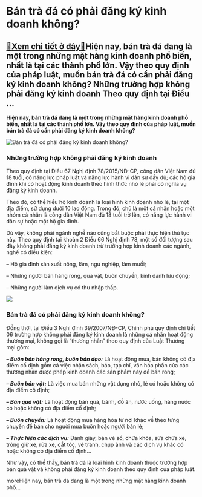 Bán trà đá có phải đăng ký kinh doanh không?
============================================

[:gift:Xem chi tiết ở đây:gift:](https://hddtvn.com/ban-tra-da-co-phai-dang-ky-kinh-doanh-khong/)Hiện nay, bán trà đá đang là một trong những mặt hàng kinh doanh phổ biến, nhất là tại các thành phố lớn. Vậy theo quy định của pháp luật, muốn bán trà đá có cần phải đăng ký kinh doanh không? Những trường hợp không phải đăng ký kinh doanh Theo quy định tại Điều …
------------------------------------------------------------------------------------------------------------------------------------------------------------------------------------------------------------------------------------------------------------------------

**Hiện nay, bán trà đá đang là một trong những mặt hàng kinh doanh phổ biến, nhất là tại các thành phố lớn. Vậy theo quy định của pháp luật, muốn bán trà đá có cần phải đăng ký kinh doanh không?**


![Bán trà đá có phải đăng ký kinh doanh không?](https://hddtvn.com/wp-content/uploads/2021/01/unnamed-1-1.jpg)


### **Những trường hợp không phải đăng ký kinh doanh**


Theo quy định tại Điều 67 Nghị định 78/2015/NĐ-CP, công dân Việt Nam đủ 18 tuổi, có năng lực pháp luật và năng lực hành vi dân sự đầy đủ; các hộ gia đình khi có hoạt động kinh doanh theo hình thức nhỏ lẻ phải có nghĩa vụ đăng ký kinh doanh.


Theo đó, có thể hiểu hộ kinh doanh là loại hình kinh doanh nhỏ lẻ, tại một địa điểm, sử dụng dưới 10 lao động. Trong đó, chủ là một cá nhân hoặc một nhóm cá nhân là công dân Việt Nam đủ 18 tuổi trở lên, có năng lực hành vi dân sự hoặc một hộ gia đình.


Dù vậy, không phải ngành nghề nào cũng bắt buộc phải thực hiện thủ tục này. Theo quy định tại khoản 2 Điều 66 Nghị định 78, một số đối tượng sau đây không phải đăng ký kinh doanh trừ trường hợp kinh doanh các ngành, nghề có điều kiện:


– Hộ gia đình sản xuất nông, lâm, ngư nghiệp, làm muối;


– Những người bán hàng rong, quà vặt, buôn chuyến, kinh danh lưu động;


– Những người làm dịch vụ có thu nhập thấp.


![](https://hddtvn.com/wp-content/uploads/2021/01/unnamed-4.jpg)


### **Bán trà đá có phải đăng ký kinh doanh không?**


Đồng thời, tại Điều 3 Nghị định 39/2007/NĐ-CP, Chính phủ quy định chi tiết 06 trường hợp không phải đăng ký kinh doanh là những cá nhân hoạt động thương mại, không gọi là “thương nhân” theo quy định của Luật Thương mại gồm:


***– Buôn bán hàng rong, buôn bán dạo:*** Là hoạt động mua, bán không có địa điểm cố định gồm cả việc nhận sách, báo, tạp chí, văn hóa phẩn của các thương nhân được phép kinh doanh các sản phẩm này để bán rong;


***– Buôn bán vặt:*** Là việc mua bán những vật dụng nhỏ, lẻ có hoặc không có địa điểm cố định;


***– Bán quà vặt:*** Là hoạt động bán quà, bánh, đồ ăn, nước uống, hàng nước có hoặc không có địa điểm cố định;


***– Buôn chuyến:*** Là hoạt động mua hàng hóa từ nơi khác về theo từng chuyến để bán cho người mua buôn hoặc người bán lẻ;


***– Thực hiện các dịch vụ:*** Đánh giày, bán vé số, chữa khóa, sửa chữa xe, trông giữ xe, rửa xe, cắt tóc, vẽ tranh, chụp ảnh và các dịch vụ khác có hoặc không có địa điểm cố định…


Như vậy, có thể thấy, bán trà đá là loại hình kinh doanh thuộc trường hợp bán quà vặt và không phải đăng ký kinh doanh theo quy định của pháp luật.


moreHiện nay, bán trà đá đang là một trong những mặt hàng kinh doanh phổ…

